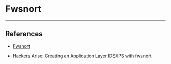 # Fwsnort

---
## References

- [Fwsnort](http://www.cipherdyne.org/fwsnort/)

- [Hackers Arise: Creating an Application Layer IDS/IPS with fwsnort](https://www.hackers-arise.com/post/linux-firewalls-creating-an-application-layer-ids-ips-with-fwsnort)
